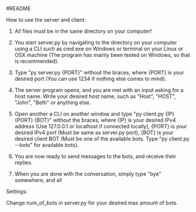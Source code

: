 #README

How to use the server and client:

1. All files must be in the same directory on your computer!

2. You start server.py by navigating to the directory on your computer using a CLI such as cmd.exe on Windows or
terminal on your Linux or OSX machine (The program has mainly been tested on Windows, so that is recommended).

3. Type "py server.py {PORT}" without the braces, where {PORT} is your desired port (You can use 1234 if nothing else comes to mind).

4. The server program opens, and you are met with an input asking for a host name.
   Write your desired host name, such as "Host", "HOST", "John", "Beth" or anything else.

5. Open another a CLI on another window and type "py client.py {IP} {PORT} {BOT}" without the braces,
   where {IP} is your desired IPv4 address (Use 127.0.0.1 or localhost if connected locally),
   {PORT} is your desired IPv4 port (Must be same as server.py port),
   {BOT} is your desired client BOT (Must be one of the available bots. Type "py client.py --bots" for available bots).

6. You are now ready to send messages to the bots, and receive their replies.

7. When you are done with the conversation, simply type "bye" somewhere, and all

Settings:

Change num_of_bots in server.py for your desired max amount of bots.

